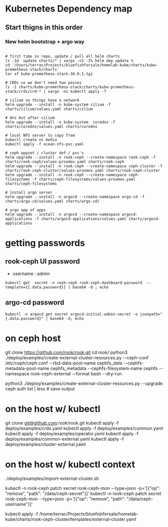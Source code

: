 # Kubernetes Dependency map
## Start thigns in this order

### New helm bootstrap + argo way
```

# first time in repo, update / pull all helm charts
ls -1d  update charts/* | xargs -n1 -I% helm dep update %
cd '/Users/terrac/Projects/bluefishforsale/homelab-kube/charts/kube-prometheus-stack/charts'
tar xf kube-prometheus-stack-36.0.1.tgz

# CRDs so we don't need two passes
ls -1 charts/kube-prometheus-stack/charts/kube-prometheus-stack/crds/crd-* | xargs -n1 kubectl apply -f

# cilium so things have a network
helm upgrade --install -n kube-system cilium -f charts/cilium/values.yaml charts/cilium

# dns but after cilium
helm upgrade --install -n kube-system  coredns -f charts/coredns/values.yaml charts/coredns

# local NFS server to copy from
kubectl create ns media
kubectl apply -f ocean-nfs-pvc.yaml

# ceph appset / cluster def / pvc's
helm upgrade --install -n rook-ceph --create-namespace rook-ceph -f charts/rook-ceph/values-proxmox.yaml charts/rook-ceph
helm upgrade --install -n rook-ceph --create-namespace ceph-cluster -f charts/rook-ceph-cluster/values-proxmox.yaml charts/rook-ceph-cluster
helm upgrade --install -n rook-ceph --create-namespace ceph-filesystems -f charts/ceph-filesystems/values-proxmox.yaml charts/ceph-filesystems

# install argo server
helm upgrade --install -n argocd --create-namespace argo-cd -f charts/argo-cd/values.yaml charts/argo-cd/

# argo app of apps
helm upgrade --install -n argocd --create-namespace argocd-applications -f charts/argocd-applications/values.yaml charts/argocd-applications
```

# getting passwords
## rook-ceph UI password
* username : admin
```
kubectl get  secret -n rook-ceph rook-ceph-dashboard-password  --template={{.data.password}} | base64 -d ; echo
```

## argo-cd password
```
kubectl -n argocd get secret argocd-initial-admin-secret -o jsonpath="{.data.password}" | base64 -d; echo
```

# on ceph host
git clone https://github.com/rook/rook.git
cd rook/
python3 ./deploy/examples/create-external-cluster-resources.py --ceph-conf /etc/ceph/ceph.conf --rbd-data-pool-name cephfs_data --cephfs-metadata-pool-name cephfs_metadata --cephfs-filesystem-name cephfs --namespace rook-ceph-external --format bash --dry-run

python3 ./deploy/examples/create-external-cluster-resources.py --upgrade
ceph auth list | less  # save output

# on the host w/ kubectl
git clone git@github.com:rook/rook.git
kubectl apply -f deploy/examples/crds.yaml
kubectl apply -f deploy/examples/common.yaml
kubectl apply -f deploy/examples/operator.yaml
kubectl apply -f deploy/examples/common-external.yaml
kubectl apply -f deploy/examples/cluster-external.yaml

# on the host w/ kubectl context
<paste export credentials>
./deploy/examples/import-external-cluster.sh

kubectl -n rook-ceph patch secret rook-ceph-mon --type=json -p='[{"op": "remove", "path": "/data/ceph-secret"}]'
kubectl -n rook-ceph patch secret rook-ceph-mon --type=json -p='[{"op": "remove", "path": "/data/ceph-username"}]'

kubectl apply -f /home/terrac/Projects/bluefishforsale/homelab-kube/charts/rook-ceph-cluster/templates/external-cluster.yaml
